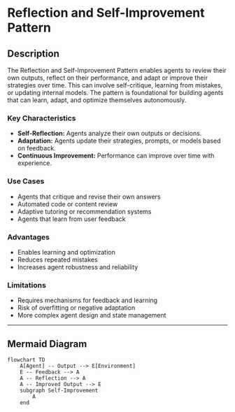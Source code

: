 # Reflection and Self-Improvement Pattern

## Description

The Reflection and Self-Improvement Pattern enables agents to review their own outputs, reflect on their performance, and adapt or improve their strategies over time. This can involve self-critique, learning from mistakes, or updating internal models. The pattern is foundational for building agents that can learn, adapt, and optimize themselves autonomously.

### Key Characteristics

- **Self-Reflection:** Agents analyze their own outputs or decisions.
- **Adaptation:** Agents update their strategies, prompts, or models based on feedback.
- **Continuous Improvement:** Performance can improve over time with experience.

### Use Cases

- Agents that critique and revise their own answers
- Automated code or content review
- Adaptive tutoring or recommendation systems
- Agents that learn from user feedback

### Advantages

- Enables learning and optimization
- Reduces repeated mistakes
- Increases agent robustness and reliability

### Limitations

- Requires mechanisms for feedback and learning
- Risk of overfitting or negative adaptation
- More complex agent design and state management

---

## Mermaid Diagram

```mermaid
flowchart TD
    A[Agent] -- Output --> E[Environment]
    E -- Feedback --> A
    A -- Reflection --> A
    A -- Improved Output --> E
    subgraph Self-Improvement
        A
    end
```
